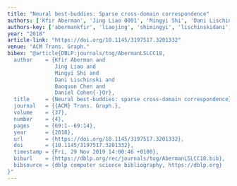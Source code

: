 ```yaml
---
title: "Neural best-buddies: Sparse cross-domain correspondence"
authors: ['Kfir Aberman', 'Jing Liao 0001', 'Mingyi Shi', 'Dani Lischinski', 'Baoquan Chen', 'Daniel Cohen-Or']
authors-key: ['abermankfir', 'liaojing', 'shimingyi', 'lischinskidani', 'chenbaoquan', 'cohenordaniel']
year: "2018"
article-link: "https://doi.org/10.1145/3197517.3201332"
venue: "ACM Trans. Graph."
bibex: "@article{DBLP:journals/tog/AbermanLSLCC18,
  author    = {Kfir Aberman and
               Jing Liao and
               Mingyi Shi and
               Dani Lischinski and
               Baoquan Chen and
               Daniel Cohen{-}Or},
  title     = {Neural best-buddies: sparse cross-domain correspondence},
  journal   = {{ACM} Trans. Graph.},
  volume    = {37},
  number    = {4},
  pages     = {69:1--69:14},
  year      = {2018},
  url       = {https://doi.org/10.1145/3197517.3201332},
  doi       = {10.1145/3197517.3201332},
  timestamp = {Fri, 29 Nov 2019 14:00:46 +0100},
  biburl    = {https://dblp.org/rec/journals/tog/AbermanLSLCC18.bib},
  bibsource = {dblp computer science bibliography, https://dblp.org}
}"
---
```

